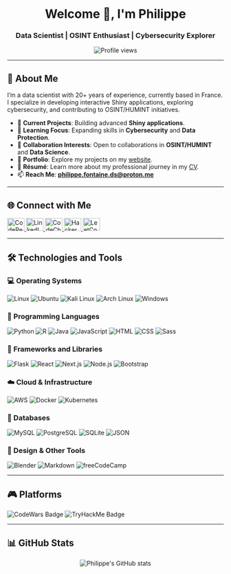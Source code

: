 <h1 align="center">Welcome 👋, I'm Philippe</h1>
<h3 align="center">Data Scientist | OSINT Enthusiast | Cybersecurity Explorer</h3>

<p align="center">
  <img src="https://komarev.com/ghpvc/?username=pds023&label=Profile%20views&color=0e75b6&style=flat" alt="Profile views" />
</p>

---

## 🚀 About Me
I’m a data scientist with 20+ years of experience, currently based in France. I specialize in developing interactive Shiny applications, exploring cybersecurity, and contributing to OSINT/HUMINT initiatives.

- 🔭 **Current Projects**: Building advanced **Shiny applications**.
- 🌱 **Learning Focus**: Expanding skills in **Cybersecurity** and **Data Protection**.
- 👯 **Collaboration Interests**: Open to collaborations in **OSINT/HUMINT** and **Data Science**.
- 📂 **Portfolio**: Explore my projects on my [website](https://www.philippefontaine.eu).
- 📄 **Résumé**: Learn more about my professional journey in my [CV](https://www.philippefontaine.eu/img/resume/cv_public.pdf).
- 📫 **Reach Me**: **philippe.fontaine.ds@proton.me**

---

## 🌐 Connect with Me
<p align="left">
  <a href="https://codepen.io/pds023" target="_blank">
    <img src="https://raw.githubusercontent.com/rahuldkjain/github-profile-readme-generator/master/src/images/icons/Social/codepen.svg" alt="CodePen" height="30" width="40" />
  </a>
  <a href="https://linkedin.com/in/philippe-fontaine-ds" target="_blank">
    <img src="https://raw.githubusercontent.com/rahuldkjain/github-profile-readme-generator/master/src/images/icons/Social/linked-in-alt.svg" alt="LinkedIn" height="30" width="40" />
  </a>
  <a href="https://www.codechef.com/users/lfm023" target="_blank">
    <img src="https://cdn.jsdelivr.net/npm/simple-icons@3.1.0/icons/codechef.svg" alt="CodeChef" height="30" width="40" />
  </a>
  <a href="https://www.hackerrank.com/fphilfont" target="_blank">
    <img src="https://raw.githubusercontent.com/rahuldkjain/github-profile-readme-generator/master/src/images/icons/Social/hackerrank.svg" alt="HackerRank" height="30" width="40" />
  </a>
  <a href="https://www.leetcode.com/lfm023" target="_blank">
    <img src="https://raw.githubusercontent.com/rahuldkjain/github-profile-readme-generator/master/src/images/icons/Social/leet-code.svg" alt="LeetCode" height="30" width="40" />
  </a>
</p>

---

## 🛠️ Technologies and Tools

### 💻 Operating Systems
<p align="left">
  <img src="https://img.shields.io/badge/Linux-FCC624?logo=linux&logoColor=black" alt="Linux" />
  <img src="https://img.shields.io/badge/Ubuntu-E95420?logo=ubuntu&logoColor=white" alt="Ubuntu" />
  <img src="https://img.shields.io/badge/Kali%20Linux-557C94?logo=kalilinux&logoColor=fff" alt="Kali Linux" />
  <img src="https://img.shields.io/badge/Arch%20Linux-1793D1?logo=arch-linux&logoColor=fff" alt="Arch Linux" />
  <img src="https://custom-icon-badges.demolab.com/badge/Windows-0078D6?logo=windows11&logoColor=white" alt="Windows" />
</p>

### 📝 Programming Languages
<p align="left">
  <img src="https://img.shields.io/badge/Python-3776AB?logo=python&logoColor=fff" alt="Python" />
  <img src="https://img.shields.io/badge/R-%23276DC3.svg?logo=r&logoColor=white" alt="R" />
  <img src="https://img.shields.io/badge/Java-%23ED8B00.svg?logo=openjdk&logoColor=white" alt="Java" />
  <img src="https://img.shields.io/badge/JavaScript-F7DF1E?logo=javascript&logoColor=000" alt="JavaScript" />
  <img src="https://img.shields.io/badge/HTML-%23E34F26.svg?logo=html5&logoColor=white" alt="HTML" />
  <img src="https://img.shields.io/badge/CSS-1572B6?logo=css3&logoColor=fff" alt="CSS" />
  <img src="https://img.shields.io/badge/Sass-C69?logo=sass&logoColor=fff" alt="Sass" />
</p>

### 🔧 Frameworks and Libraries
<p align="left">
  <img src="https://img.shields.io/badge/Flask-000?logo=flask&logoColor=fff" alt="Flask" />
  <img src="https://img.shields.io/badge/React-%2320232a.svg?logo=react&logoColor=%2361DAFB" alt="React" />
  <img src="https://img.shields.io/badge/Next.js-black?logo=next.js&logoColor=white" alt="Next.js" />
  <img src="https://img.shields.io/badge/Node.js-6DA55F?logo=node.js&logoColor=white" alt="Node.js" />
  <img src="https://img.shields.io/badge/Bootstrap-7952B3?logo=bootstrap&logoColor=fff" alt="Bootstrap" />
</p>

### ☁️ Cloud & Infrastructure
<p align="left">
  <img src="https://img.shields.io/badge/AWS-%23FF9900.svg?logo=amazon-web-services&logoColor=white" alt="AWS" />
  <img src="https://img.shields.io/badge/Docker-2496ED?logo=docker&logoColor=fff" alt="Docker" />
  <img src="https://img.shields.io/badge/Kubernetes-326CE5?logo=kubernetes&logoColor=fff" alt="Kubernetes" />
</p>

### 💾 Databases
<p align="left">
  <img src="https://img.shields.io/badge/MySQL-4479A1?logo=mysql&logoColor=fff" alt="MySQL" />
  <img src="https://img.shields.io/badge/Postgres-%23316192.svg?logo=postgresql&logoColor=white" alt="PostgreSQL" />
  <img src="https://img.shields.io/badge/SQLite-%2307405e.svg?logo=sqlite&logoColor=white" alt="SQLite" />
  <img src="https://img.shields.io/badge/JSON-000?logo=json&logoColor=fff" alt="JSON" />
</p>

### 🎨 Design & Other Tools
<p align="left">
  <img src="https://img.shields.io/badge/Blender-%23F5792A.svg?logo=blender&logoColor=white" alt="Blender" />
  <img src="https://img.shields.io/badge/Markdown-%23000000.svg?logo=markdown&logoColor=white" alt="Markdown" />
  <img src="https://img.shields.io/badge/freeCodeCamp-0A0A23?logo=freecodecamp&logoColor=fff" alt="freeCodeCamp" />
</p>

---

## 🎮 Platforms
<p align="left">
  <img src="https://www.codewars.com/users/LFM023/badges/large" alt="CodeWars Badge" />
  <img src="https://tryhackme-badges.s3.amazonaws.com/lfm023.png" alt="TryHackMe Badge" />
</p>

---

## 📊 GitHub Stats
<p align="center">
  <img src="https://github-readme-stats.vercel.app/api/top-langs?username=pds023&show_icons=true&locale=en&layout=compact" alt="Philippe's GitHub stats" />
</p>
